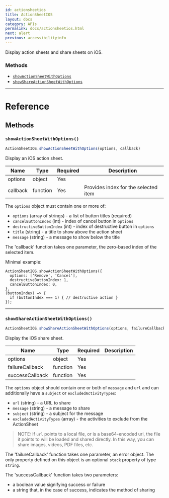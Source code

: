 ```yaml
---
id: actionsheetios
title: ActionSheetIOS
layout: docs
category: APIs
permalink: docs/actionsheetios.html
next: alert
previous: accessibilityinfo
---
```


Display action sheets and share sheets on iOS.

### Methods

- [`showActionSheetWithOptions`](docs/actionsheetios.html#showactionsheetwithoptions)
- [`showShareActionSheetWithOptions`](docs/actionsheetios.html#showshareactionsheetwithoptions)




---

# Reference

## Methods

### `showActionSheetWithOptions()`

```javascript
ActionSheetIOS.showActionSheetWithOptions(options, callback)
```

Display an iOS action sheet. 

| Name | Type | Required | Description |
| - | - | - | - |
| options | object | Yes |  |
| callback | function | Yes | Provides index for the selected item |

The `options` object must contain one or more of:

- `options` (array of strings) - a list of button titles (required)
- `cancelButtonIndex` (int) - index of cancel button in `options`
- `destructiveButtonIndex` (int) - index of destructive button in `options`
- `title` (string) - a title to show above the action sheet
- `message` (string) - a message to show below the title

The 'callback' function takes one parameter, the zero-based index
of the selected item.

Minimal example:

```
ActionSheetIOS.showActionSheetWithOptions({
  options: ['Remove', 'Cancel'],
  destructiveButtonIndex: 1,
  cancelButtonIndex: 0,
},
(buttonIndex) => {
  if (buttonIndex === 1) { // destructive action }
});
```

---

### `showShareActionSheetWithOptions()`

```javascript
ActionSheetIOS.showShareActionSheetWithOptions(options, failureCallback, successCallback)
```

Display the iOS share sheet. 

| Name | Type | Required | Description |
| - | - | - | - |
| options | object | Yes |  |
| failureCallback | function | Yes |  |
| successCallback | function | Yes |  |

The `options` object should contain one or both of `message` and `url` and can additionally have a `subject` or `excludedActivityTypes`:

- `url` (string) - a URL to share
- `message` (string) - a message to share
- `subject` (string) - a subject for the message
- `excludedActivityTypes` (array) - the activities to exclude from the ActionSheet

> NOTE:
> If `url` points to a local file, or is a base64-encoded uri, the file it points to will be loaded and shared directly. In this way, you can share images, videos, PDF files, etc.

The 'failureCallback' function takes one parameter, an error object. The only property defined on this object is an optional `stack` property of type `string`.

The 'successCallback' function takes two parameters:

- a boolean value signifying success or failure
- a string that, in the case of success, indicates the method of sharing

